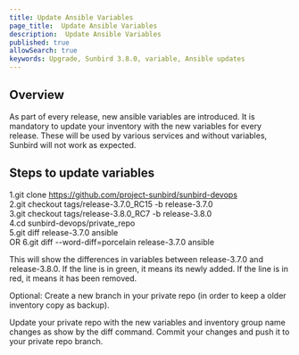 ```yaml
---
title: Update Ansible Variables
page_title:  Update Ansible Variables
description:  Update Ansible Variables
published: true
allowSearch: true
keywords: Upgrade, Sunbird 3.8.0, variable, Ansible updates
---
```

## Overview
As part of every release, new ansible variables are introduced. It is mandatory to update your inventory with the new variables for every release. These will be used by various services and without variables, Sunbird will not work as expected.

## Steps to update variables

1.git clone https://github.com/project-sunbird/sunbird-devops  
2.git checkout tags/release-3.7.0_RC15 -b release-3.7.0  
3.git checkout tags/release-3.8.0_RC7 -b release-3.8.0  
4.cd sunbird-devops/private_repo  
5.git diff release-3.7.0 ansible  
    OR 
6.git diff --word-diff=porcelain release-3.7.0 ansible


This will show the differences in variables between release-3.7.0 and release-3.8.0. If the line is in green, it means its newly added. If the line is in red, it means it has been removed.

Optional: Create a new branch in your private repo (in order to keep a older inventory copy as backup).

Update your private repo with the new variables and inventory group name changes as show by the diff command. Commit your changes and push it to your private repo branch.

